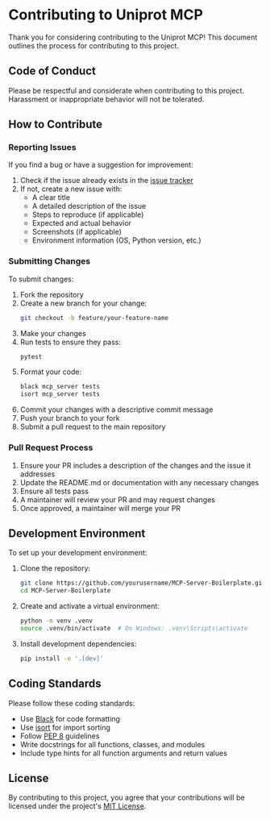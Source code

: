 # Contributing to Uniprot MCP

Thank you for considering contributing to the Uniprot MCP! This document outlines the process for contributing to this project.

## Code of Conduct

Please be respectful and considerate when contributing to this project. Harassment or inappropriate behavior will not be tolerated.

## How to Contribute

### Reporting Issues

If you find a bug or have a suggestion for improvement:

1. Check if the issue already exists in the [issue tracker](https://github.com/yourusername/MCP-Server-Boilerplate/issues)
2. If not, create a new issue with:
   - A clear title
   - A detailed description of the issue
   - Steps to reproduce (if applicable)
   - Expected and actual behavior
   - Screenshots (if applicable)
   - Environment information (OS, Python version, etc.)

### Submitting Changes

To submit changes:

1. Fork the repository
2. Create a new branch for your change:
   ```bash
   git checkout -b feature/your-feature-name
   ```
3. Make your changes
4. Run tests to ensure they pass:
   ```bash
   pytest
   ```
5. Format your code:
   ```bash
   black mcp_server tests
   isort mcp_server tests
   ```
6. Commit your changes with a descriptive commit message
7. Push your branch to your fork
8. Submit a pull request to the main repository

### Pull Request Process

1. Ensure your PR includes a description of the changes and the issue it addresses
2. Update the README.md or documentation with any necessary changes
3. Ensure all tests pass
4. A maintainer will review your PR and may request changes
5. Once approved, a maintainer will merge your PR

## Development Environment

To set up your development environment:

1. Clone the repository:
   ```bash
   git clone https://github.com/yourusername/MCP-Server-Boilerplate.git
   cd MCP-Server-Boilerplate
   ```

2. Create and activate a virtual environment:
   ```bash
   python -m venv .venv
   source .venv/bin/activate  # On Windows: .venv\Scripts\activate
   ```

3. Install development dependencies:
   ```bash
   pip install -e '.[dev]'
   ```

## Coding Standards

Please follow these coding standards:

- Use [Black](https://black.readthedocs.io/) for code formatting
- Use [isort](https://pycqa.github.io/isort/) for import sorting
- Follow [PEP 8](https://www.python.org/dev/peps/pep-0008/) guidelines
- Write docstrings for all functions, classes, and modules
- Include type hints for all function arguments and return values

## License

By contributing to this project, you agree that your contributions will be licensed under the project's [MIT License](LICENSE). 